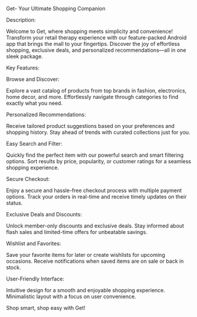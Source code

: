 Get- Your Ultimate Shopping Companion

Description:

Welcome to Get, where shopping meets simplicity and convenience! Transform your retail therapy experience with our feature-packed Android app that brings the mall to your fingertips. Discover the joy of effortless shopping, exclusive deals, and personalized recommendations—all in one sleek package.

Key Features:

Browse and Discover:

Explore a vast catalog of products from top brands in fashion, electronics, home decor, and more.
Effortlessly navigate through categories to find exactly what you need.

Personalized Recommendations:

Receive tailored product suggestions based on your preferences and shopping history.
Stay ahead of trends with curated collections just for you.

Easy Search and Filter:

Quickly find the perfect item with our powerful search and smart filtering options.
Sort results by price, popularity, or customer ratings for a seamless shopping experience.

Secure Checkout:

Enjoy a secure and hassle-free checkout process with multiple payment options.
Track your orders in real-time and receive timely updates on their status.

Exclusive Deals and Discounts:

Unlock member-only discounts and exclusive deals.
Stay informed about flash sales and limited-time offers for unbeatable savings.

Wishlist and Favorites:

Save your favorite items for later or create wishlists for upcoming occasions.
Receive notifications when saved items are on sale or back in stock.

User-Friendly Interface:

Intuitive design for a smooth and enjoyable shopping experience.
Minimalistic layout with a focus on user convenience.


Shop smart, shop easy with Get!
